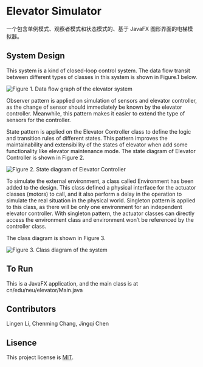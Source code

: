 # Elevator Simulator #

一个包含单例模式、观察者模式和状态模式的、基于 JavaFX 图形界面的电梯模拟器。

## System Design ##
This system is a kind of closed-loop control system. The data flow transit between different types of classes in this system is shown in Figure.1 below.

![Figure 1. Data flow graph of the elevator system](https://github.com/Cheelem/ElevatorSimulator/blob/master/images/flow_diagram.png)

Observer pattern is applied on simulation of sensors and elevator controller, as the change of sensor should immediately be known by the elevator controller. Meanwhile, this pattern makes it easier to extend the type of sensors for the controller.

State pattern is applied on the Elevator Controller class to define the logic and transition rules of different states. This pattern improves the maintainability and extensibility of the states of elevator when add some functionality like elevator maintenance mode. 
The state diagram of Elevator Controller is shown in Figure 2.
 
![Figure 2. State diagram of Elevator Controller](https://github.com/Cheelem/ElevatorSimulator/blob/master/images/state_diagram.png)

To simulate the external environment, a class called Environment has been added to the design. This class defined a physical interface for the actuator classes (motors) to call, and it also perform a delay in the operation to simulate the real situation in the physical world.
Singleton pattern is applied to this class, as there will be only one environment for an independent elevator controller. With singleton pattern, the actuator classes can directly access the environment class and environment won’t be referenced by the controller class.

The class diagram is shown in Figure 3.
 
![Figure 3. Class diagram of the system](https://github.com/Cheelem/ElevatorSimulator/blob/master/images/class_diagram.png)


## To Run ##

This is a JavaFX application, and the main class is at cn/edu/neu/elevator/Main.java

## Contributors ##
Lingen Li, Chenming Chang, Jingqi Chen

## Lisence ##
This project license is
[MIT](http://opensource.org/licenses/MIT).
